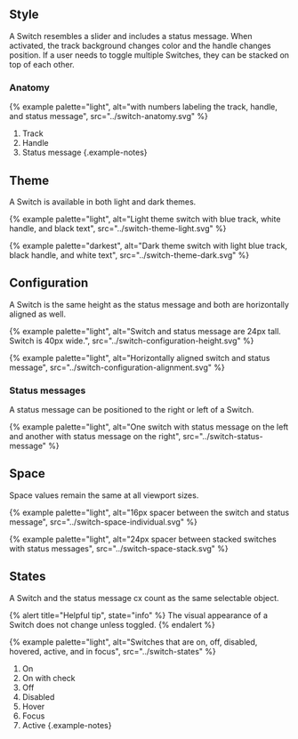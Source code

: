 ## Style

A Switch resembles a slider and includes a status message. When activated, the track background changes color and the handle changes position. If a user needs to toggle multiple Switches, they can be stacked on top of each other.

### Anatomy

{% example palette="light",
            alt="with numbers labeling the track, handle, and status message",
            src="../switch-anatomy.svg" %}

1. Track
2. Handle
3. Status message
{.example-notes}

## Theme

A Switch is available in both light and dark themes.

<div class="multi-column--min-400-wide">
{% example palette="light",
            alt="Light theme switch with blue track, white handle, and black text",
            src="../switch-theme-light.svg" %}

{% example palette="darkest",
            alt="Dark theme switch with light blue track, black handle, and white text",
            src="../switch-theme-dark.svg" %}
</div>


## Configuration

A Switch is the same height as the status message and both are horizontally aligned as well.

{% example palette="light",
            alt="Switch and status message are 24px tall. Switch is 40px wide.",
            src="../switch-configuration-height.svg" %}

{% example palette="light",
            alt="Horizontally aligned switch and status message",
            src="../switch-configuration-alignment.svg" %}

### Status messages

A status message can be positioned to the right or left of a Switch.

{% example palette="light",
            alt="One switch with status message on the left and another with status message on the right",
            src="../switch-status-message" %}

## Space

Space values remain the same at all viewport sizes.

{% example palette="light",
            alt="16px spacer between the switch and status message",
            src="../switch-space-individual.svg" %}

{% example palette="light",
            alt="24px spacer between stacked switches with status messages",
            src="../switch-space-stack.svg" %}

## States

A Switch and the status message cx count as the same selectable object.

{% alert title="Helpful tip", state="info" %}
The visual appearance of a Switch does not change unless toggled.
{% endalert %}

{% example palette="light",
            alt="Switches that are on, off, disabled, hovered, active, and in focus",
            src="../switch-states" %}

1. On
2. On with check
3. Off
4. Disabled
5. Hover
6. Focus
7. Active
{.example-notes}